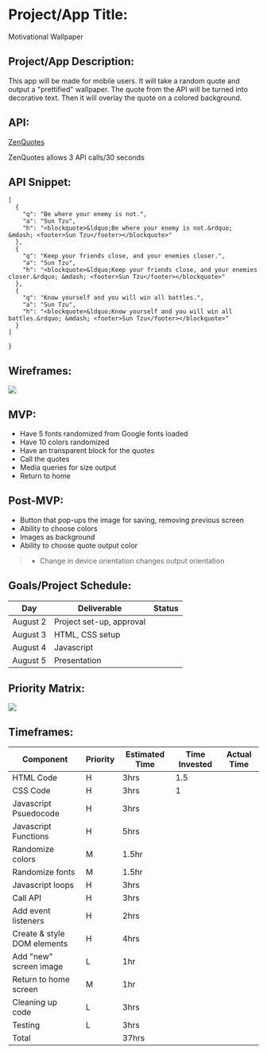 # Project/App Title: 
Motivational Wallpaper

## Project/App Description:
This app will be made for mobile users. It will take a random quote and output a "prettified" wallpaper. The quote from the API will be turned into decorative text. Then it will overlay the quote on a colored background.

## API:
[ZenQuotes](https://zenquotes.io/)

ZenQuotes allows 3 API calls/30 seconds

## API Snippet:
```{
[
  {
    "q": "Be where your enemy is not.",
    "a": "Sun Tzu",
    "h": "<blockquote>&ldquo;Be where your enemy is not.&rdquo; &mdash; <footer>Sun Tzu</footer></blockquote>"
  },
  {
    "q": "Keep your friends close, and your enemies closer.",
    "a": "Sun Tzu",
    "h": "<blockquote>&ldquo;Keep your friends close, and your enemies closer.&rdquo; &mdash; <footer>Sun Tzu</footer></blockquote>"
  },
  {
    "q": "Know yourself and you will win all battles.",
    "a": "Sun Tzu",
    "h": "<blockquote>&ldquo;Know yourself and you will win all battles.&rdquo; &mdash; <footer>Sun Tzu</footer></blockquote>"
  }
]

}
```

## Wireframes:
![](https://res.cloudinary.com/texasrachel/image/upload/v1627879189/CleanShot_2021-08-01_at_23.39.28_mbcdmz.png)

## MVP:
- Have 5 fonts randomized from Google fonts loaded
- Have 10 colors randomized
- Have an transparent block for the quotes
- Call the quotes
- Media queries for size output
- Return to home

## Post-MVP:
- Button that pop-ups the image for saving, removing previous screen
- Ability to choose colors
- Images as background
- Ability to choose quote output color
> - Change in device orientation changes output orientation

## Goals/Project Schedule:
| Day | Deliverable | Status|
| --------- | ----------------------------------- | ----------- |
| August 2| Project set-up, approval  |  |
| August 3| HTML, CSS setup |  |
| August 4| Javascript |  |
| August 5| Presentation |  |

## Priority Matrix:
![](https://res.cloudinary.com/texasrachel/image/upload/v1627878442/Priority_jpcxnl.png)

## Timeframes:

| Component | Priority | Estimated Time | Time Invested | Actual Time|
| -------------- | -------------- | ------------- | ------------- |------------- |
| HTML Code | H | 3hrs | 1.5 | |
| CSS Code | H | 3hrs | 1 | |
| Javascript Psuedocode | H | 3hrs | | |
| Javascript Functions | H | 5hrs | | |
| Randomize colors | M | 1.5hr | | |
| Randomize fonts | M | 1.5hr | | |
| Javascript loops | H | 3hrs | | |
| Call API | H | 3hrs | | |
| Add event listeners | H | 2hrs | | |
| Create & style DOM elements | H | 4hrs | | |
| Add "new" screen image | L | 1hr | | |
| Return to home screen| M | 1hr | | |
| Cleaning up code | L | 3hrs | | |
| Testing| L | 3hrs | | |
|Total |  | 37hrs | |
